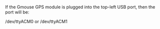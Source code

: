 If the Gmouse GPS module is plugged into the top-left USB port, then the port will be:

/dev/ttyACM0 or /dev/ttyACM1
